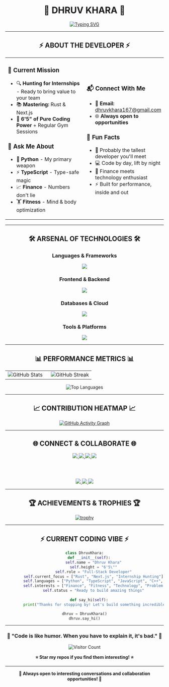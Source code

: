 # <div align="center">🚀 **DHRUV KHARA** 🚀</div>

<div align="center">
  
[![Typing SVG](https://readme-typing-svg.herokuapp.com?font=Orbitron&size=35&duration=3000&pause=1000&color=00D4FF&center=true&vCenter=true&multiline=true&width=600&height=100&lines=Full-Stack+Developer;Python+%7C+TypeScript+Wizard;Finance+%26+Fitness+Enthusiast;6'5"+Coding+Machine)](https://git.io/typing-svg)

</div>

---

## <div align="center">⚡ **ABOUT THE DEVELOPER** ⚡</div>

<table align="center">
<tr>
<td width="50%">

### 🎯 **Current Mission**
- 🔍 **Hunting for Internships** - Ready to bring value to your team
- 📚 **Mastering:** Rust & Next.js 
- 💪 **6'5" of Pure Coding Power** + Regular Gym Sessions

### 💬 **Ask Me About**
- 🐍 **Python** - My primary weapon
- ⚡ **TypeScript** - Type-safe magic
- 📈 **Finance** - Numbers don't lie
- 🏋️ **Fitness** - Mind & body optimization

</td>
<td width="50%">

### 📬 **Connect With Me**
- 📧 **Email:** [dhruvkhara167@gmail.com](mailto:dhruvkhara167@gmail.com)
- 🌐 **Always open to opportunities**

### 🎨 **Fun Facts**
- 🏀 Probably the tallest developer you'll meet
- 💻 Code by day, lift by night
- 🧠 Finance meets technology enthusiast
- ⚡ Built for performance, inside and out

</td>
</tr>
</table>

---

## <div align="center">🛠️ **ARSENAL OF TECHNOLOGIES** 🛠️</div>

<div align="center">

### **Languages & Frameworks**
<p>
<img src="https://skillicons.dev/icons?i=python,typescript,javascript,rust,cpp,c" />
</p>

### **Frontend & Backend**
<p>
<img src="https://skillicons.dev/icons?i=nextjs,react,nodejs,html,css" />
</p>

### **Databases & Cloud**
<p>
<img src="https://skillicons.dev/icons?i=mongodb,postgresql,gcp,firebase" />
</p>

### **Tools & Platforms**
<p>
<img src="https://skillicons.dev/icons?i=git,github,vscode,linux,docker,figma" />
</p>

</div>

---

## <div align="center">📊 **PERFORMANCE METRICS** 📊</div>

<div align="center">

<table>
<tr>
<td width="50%">

<img src="https://github-readme-stats.vercel.app/api?username=belazy167&show_icons=true&theme=tokyonight&hide_border=true&bg_color=0D1117&title_color=00D4FF&icon_color=00D4FF&text_color=FFFFFF" alt="GitHub Stats" />

</td>
<td width="50%">

<img src="https://github-readme-streak-stats.herokuapp.com/?user=belazy167&theme=tokyonight&hide_border=true&background=0D1117&stroke=00D4FF&ring=00D4FF&fire=FF6B6B&currStreakLabel=00D4FF" alt="GitHub Streak" />

</td>
</tr>
</table>

<img src="https://github-readme-stats.vercel.app/api/top-langs/?username=belazy167&layout=compact&theme=tokyonight&hide_border=true&bg_color=0D1117&title_color=00D4FF&text_color=FFFFFF" alt="Top Languages" />

</div>

---

## <div align="center">📈 **CONTRIBUTION HEATMAP** 📈</div>

<div align="center">

[![GitHub Activity Graph](https://github-readme-activity-graph.vercel.app/graph?username=belazy167&theme=tokyo-night&bg_color=0D1117&color=00D4FF&line=00D4FF&point=FF6B6B&area=true&hide_border=true)](https://github.com/ashutosh00710/github-readme-activity-graph)

</div>

---

## <div align="center">🌐 **CONNECT & COLLABORATE** 🌐</div>

<div align="center">

<a href="https://twitter.com/belazy167_">
<img src="https://img.shields.io/badge/Twitter-1DA1F2?style=for-the-badge&logo=twitter&logoColor=white" />
</a>
<a href="https://linkedin.com/in/belazy">
<img src="https://img.shields.io/badge/LinkedIn-0077B5?style=for-the-badge&logo=linkedin&logoColor=white" />
</a>
<a href="https://instagram.com/0xbelazy">
<img src="https://img.shields.io/badge/Instagram-E4405F?style=for-the-badge&logo=instagram&logoColor=white" />
</a>
<a href="https://www.youtube.com/channel/UCdSEnLPJJO7p573oCsmhPLA">
<img src="https://img.shields.io/badge/YouTube-FF0000?style=for-the-badge&logo=youtube&logoColor=white" />
</a>

<br><br>

<a href="https://www.hackerrank.com/be_lazy">
<img src="https://img.shields.io/badge/HackerRank-2EC866?style=for-the-badge&logo=hackerrank&logoColor=white" />
</a>
<a href="https://www.leetcode.com/belazy167">
<img src="https://img.shields.io/badge/LeetCode-FFA116?style=for-the-badge&logo=leetcode&logoColor=black" />
</a>
<a href="https://discord.gg/H532hE2">
<img src="https://img.shields.io/badge/Discord-5865F2?style=for-the-badge&logo=discord&logoColor=white" />
</a>

</div>

---

## <div align="center">🏆 **ACHIEVEMENTS & TROPHIES** 🏆</div>

<div align="center">

[![trophy](https://github-profile-trophy.vercel.app/?username=belazy167&theme=tokyonight&no-frame=true&no-bg=true&margin-w=4&row=2&column=4)](https://github.com/ryo-ma/github-profile-trophy)

</div>

---

## <div align="center">⚡ **CURRENT CODING VIBE** ⚡</div>

<div align="center">

```python
class DhruvKhara:
    def __init__(self):
        self.name = "Dhruv Khara"
        self.height = "6'5\""
        self.role = "Full-Stack Developer"
        self.current_focus = ["Rust", "Next.js", "Internship Hunting"]
        self.languages = ["Python", "TypeScript", "JavaScript", "C++", "Rust"]
        self.interests = ["Finance", "Fitness", "Technology", "Problem Solving"]
        self.status = "Ready to build amazing things"
    
    def say_hi(self):
        print("Thanks for stopping by! Let's build something incredible together! 🚀")

dhruv = DhruvKhara()
dhruv.say_hi()
```

</div>

---

<div align="center">

### 💫 **"Code is like humor. When you have to explain it, it's bad."** 💫

![Visitor Count](https://profile-counter.glitch.me/{belazy167}/count.svg)

**⭐ Star my repos if you find them interesting! ⭐**

</div>

---

<div align="center">

**🌟 Always open to interesting conversations and collaboration opportunities! 🌟**

</div>
